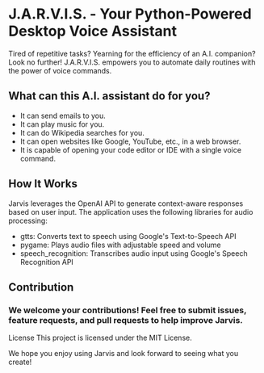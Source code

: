 # J.A.R.V.I.S. - Your Python-Powered Desktop Voice Assistant

Tired of repetitive tasks? Yearning for the efficiency of an A.I. companion? Look no further! J.A.R.V.I.S. empowers you to automate daily routines with the power of voice commands.

## What can this A.I. assistant do for you?

* It can send emails to you.
* It can play music for you.
* It can do Wikipedia searches for you.
* It can open websites like Google, YouTube, etc., in a web browser.
* It is capable of opening your code editor or IDE with a single voice command.

 ## How It Works
Jarvis leverages the OpenAI API to generate context-aware responses based on user input. The application uses the following libraries for audio processing:
* gtts: Converts text to speech using Google's Text-to-Speech API
* pygame: Plays audio files with adjustable speed and volume
* speech_recognition: Transcribes audio input using Google's Speech Recognition API

## Contribution
### We welcome your contributions! Feel free to submit issues, feature requests, and pull requests to help improve Jarvis.
License This project is licensed under the MIT License.

We hope you enjoy using Jarvis and look forward to seeing what you create!


